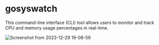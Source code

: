 # gosyswatch

This command-line interface (CLI) tool allows users to monitor and track CPU and memory usage percentages in real-time.

![Screenshot from 2023-12-29 19-08-59](https://github.com/Hidayathamir/gosyswatch/assets/57469556/4d53f9a2-d482-498e-a432-4f3ab8d1ae02)
